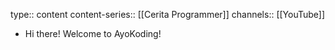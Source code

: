 type:: content
content-series:: [[Cerita Programmer]] 
channels:: [[YouTube]]

- Hi there! Welcome to AyoKoding!